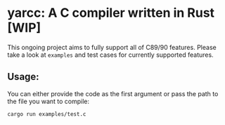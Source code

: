 # yarcc: A C compiler written in Rust [WIP]
This ongoing project aims to fully support all of C89/90 features. Please take a look at `examples` and test cases for currently supported features.

## Usage:
You can either provide the code as the first argument or pass the path to the file you want to compile:

```cargo run examples/test.c```
